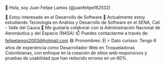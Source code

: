 👋 Hola, soy Juan Felipe Lamos (@juanfelipe162532)

👀 Estoy interesado en el Desarrollo de Software
🌱 Actualmente estoy estudiando Tecnología en Análisis y Desarrollo de Software en el SENA, Cali - Valle del Cauca
💞️ Me gustaría colaborar con la Administración Nacional de Aeronáutica y del Espacio (NASA)
📫 Puedes contactarme a través de: felipelamos2003@hotmail.com
😄 Pronombres: Él
⚡ Dato curioso: Tengo 6 años de experiencia como Desarrollador Web en Troqueladoras Colombianas, con enfoque en la creación de sitios web responsivos y pruebas de usabilidad que han reducido errores en un 60%.

<!---
juanfelipe162532/juanfelipe162532 is a ✨ special ✨ repository because its `README.md` (this file) appears on your GitHub profile.
You can click the Preview link to take a look at your changes.
--->
